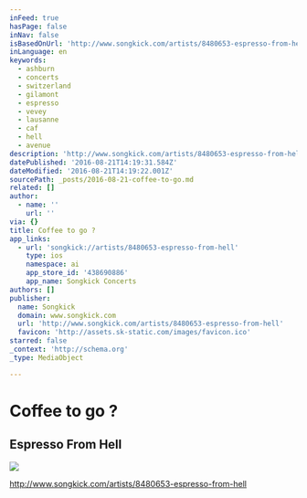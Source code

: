 ```yaml
---
inFeed: true
hasPage: false
inNav: false
isBasedOnUrl: 'http://www.songkick.com/artists/8480653-espresso-from-hell'
inLanguage: en
keywords:
  - ashburn
  - concerts
  - switzerland
  - gilamont
  - espresso
  - vevey
  - lausanne
  - caf
  - hell
  - avenue
description: 'http://www.songkick.com/artists/8480653-espresso-from-hell '
datePublished: '2016-08-21T14:19:31.584Z'
dateModified: '2016-08-21T14:19:22.001Z'
sourcePath: _posts/2016-08-21-coffee-to-go.md
related: []
author:
  - name: ''
    url: ''
via: {}
title: Coffee to go ?
app_links:
  - url: 'songkick://artists/8480653-espresso-from-hell'
    type: ios
    namespace: ai
    app_store_id: '438690886'
    app_name: Songkick Concerts
authors: []
publisher:
  name: Songkick
  domain: www.songkick.com
  url: 'http://www.songkick.com/artists/8480653-espresso-from-hell'
  favicon: 'http://assets.sk-static.com/images/favicon.ico'
starred: false
_context: 'http://schema.org'
_type: MediaObject

---
```

# Coffee to go ?

<article style=""><h1>Espresso From Hell</h1><img src="https://s3-us-west-2.amazonaws.com/the-grid-img/p/5c01767f58ef2b9c543e051833401e15197e4b51.jpg" /></article>

[http://www.songkick.com/artists/8480653-espresso-from-hell ][0]

[0]: http://www.songkick.com/artists/8480653-espresso-from-hell